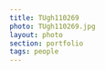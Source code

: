 ```yaml
--- 
title: TUgh110269 
photo: TUgh110269.jpg 
layout: photo 
section: portfolio 
tags: people 
---  
```

  
